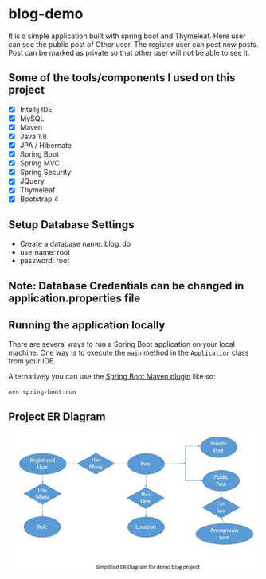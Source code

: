 # blog-demo
It is a simple application built with spring boot and Thymeleaf. 
Here user can see the public post of Other user.
The register user can post new posts. Post can be marked as private so that other user will 
not be able to see it.  

## Some of the tools/components I used on this project
- [x] Intellij IDE
- [x] MySQL
- [x] Maven
- [x] Java 1.8
- [x] JPA / Hibernate
- [x] Spring Boot
- [x] Spring MVC
- [x] Spring Security
- [x] JQuery
- [x] Thymeleaf
- [x] Bootstrap 4

## Setup Database Settings
   - Create a database name: blog_db
   - username: root
   - password: root
## Note: Database Credentials can be changed in application.properties file

## Running the application locally

There are several ways to run a Spring Boot application on your local machine. One way is to execute the `main` method in the `Application` class from your IDE.

Alternatively you can use the [Spring Boot Maven plugin](https://docs.spring.io/spring-boot/docs/current/reference/html/build-tool-plugins-maven-plugin.html) like so:

```shell
mvn spring-boot:run
```
## Project ER Diagram
<img src="sample/er-diagram.JPG"/>
